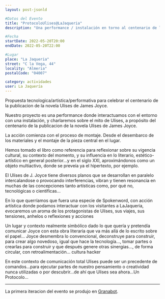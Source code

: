 ```yaml
---
layout: post-jsonld

#Datos del Evento
title: "ProtocoloUlises@LaJaqueria"
description: "Una performance / instalación en torno al centenario de la publicacion de Ulises de James Joyce"

#Fecha
startDate: 2022-05-20T20:00
endDate: 2022-05-20T22:00

#Lugar
place: "La Jaqueria"
street: "C la Vega, 44"
locality: "Almeria"
postalCode: "04007"

category: actividades
user: La Jaquería
---
```


Propuesta tecnologica/artistica/performativa para celebrar el centenario de la publicacion de la novela Ulises de James Joyce. 

Nuestro proyecto es una performance donde interactuamos con el entorno con una
instalación, y charlaremos sobre el mito de Ulises, a propósito del centenario de 
la publicacion de la novela Ulises de James Joyce.

La acción comienza con el proceso de montaje.
Desde el desembarco de los materiales y el montaje de la pieza central en el lugar.

Hemos tomado el libro como referencia para reflexionar sobre su vigencia cultural, su
contexto del momento, y su influencia en lo literario, estético-artístico en general
posterior…y en el siglo XXI, aproximándonos como un objeto multiactivo, donde se
preveía ya el hipertexto, por ejemplo.

El Ulises de J. Joyce tiene diversos planos que se desarrollan en paralelo intercalandose o
provocando interferencias, vibran y tienen resonancia en muchas de las concepciones tanto artísticas
como, por qué no, tecnológicas o científicas…

En lo que querríamos que fuera una especie de Spokenword, con acción artística
donde podamos interactuar con los visitantes a LaJaqueria, evocaremos un aroma de los
protagonistas de Ulises, sus viajes, sus tensiones, anhelos o reflexiones y acciones

Un lugar y contexto realmente simbólico dado lo que quería y pretendía comunicar
Joyce con esta obra literaria que va más allá de lo escrito sobre el papel… Joyce
desmembra lo convencional, deconstruye para construir, para crear algo novedoso,
igual que hace la tecnología…, tomar partes o crearlas para construir y que después
genere otras sinergias…, de forma circular, con retroalimentación… cultura hacker

En este contexto de comunicación total Ulises puede ser un precedente de
comandos…para ejecutar partes de nuestro pensamiento o creatividad nunca
utilizadas o por descubrir…de ahí que Ulises sea ahora…Un Protocolo…

---

La primera iteracion del evento se produjo en [Granabot](https://lajaqueria.org/actividades/2022/04/28/protocolo-ulises-granabot.html).
